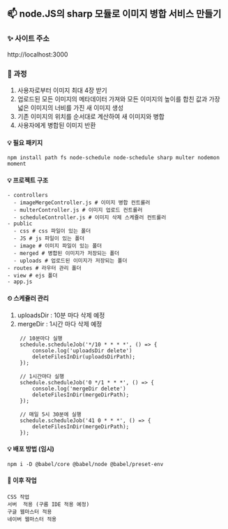 ## 📫 node.JS의 sharp 모듈로 이미지 병합 서비스 만들기

### ✨ 사이트 주소
http://localhost:3000

### 📌 과정
1. 사용자로부터 이미지 최대 4장 받기
2. 업로드된 모든 이미지의 메타데이터 가져와 모든 이미지의 높이를 합친 값과 가장 넓은 이미지의 너비를 가진 새 이미지 생성
3. 기존 이미지의 위치를 순서대로 계산하여 새 이미지와 병합
4. 사용자에게 병합된 이미지 반환

#### 💡 필요 패키지
```
npm install path fs node-schedule node-schedule sharp multer nodemon moment
```
#### 💡 프로젝트 구조
```
- controllers
  - imageMergeController.js # 이미지 병합 컨트롤러
  - multerController.js # 이미지 업로드 컨트롤러
  - scheduleController.js # 이미지 삭제 스케쥴러 컨트롤러
- public
  - css # css 파일이 있는 폴더
  - JS # js 파일이 있는 폴더
  - image # 이미지 파일이 있는 폴더
  - merged # 병합된 이미지가 저장되는 폴더
  - uploads # 업로드된 이미지가 저장되는 폴더
- routes # 라우터 관리 폴더
- view # ejs 폴더
- app.js
```

#### ⏲ 스케쥴러 관리
1. uploadsDir : 10분 마다 삭제 예정
2. mergeDir : 1시간 마다 삭제 예정
```
    // 10분마다 실행
    schedule.scheduleJob('*/10 * * * *', () => {
        console.log('uploadsDir delete')
        deleteFilesInDir(uploadsDirPath);
    });

    // 1시간마다 실행
    schedule.scheduleJob('0 */1 * * *', () => {
        console.log('mergeDir delete')
        deleteFilesInDir(mergeDirPath);
    });

    // 매일 5시 30분에 실행
    schedule.scheduleJob('41 0 * * *', () => {
        deleteFilesInDir(mergeDirPath);
    });
```


#### 💡 배포 방법 (임시)
```
npm i -D @babel/core @babel/node @babel/preset-env
```

#### 💬 이후 작업
```
CSS 작업
서버  적용 (구름 IDE 적용 예정)
구글 웹마스터 적용
네이버 웹마스터 적용
```